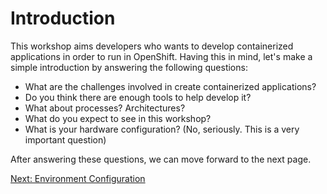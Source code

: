 Introduction
============

This workshop aims developers who wants to develop containerized applications in order to run in OpenShift. Having this in mind, let's make a simple introduction by answering the following questions:

* What are the challenges involved in create containerized applications?
* Do you think there are enough tools to help develop it?
* What about processes? Architectures?
* What do you expect to see in this workshop?
* What is your hardware configuration? (No, seriously. This is a very important question)

After answering these questions, we can move forward to the next page.

[Next: Environment Configuration](https://github.com/rimolive/openshift-development-workshop/blob/master/workshop/environment-configuration.md)